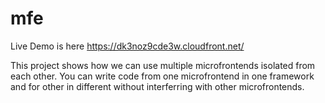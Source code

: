 # mfe

Live Demo is here https://dk3noz9cde3w.cloudfront.net/

This project shows how we can use multiple microfrontends isolated from each other.
You can write code from one microfrontend in one framework and for other in different without interferring with other microfrontends.
